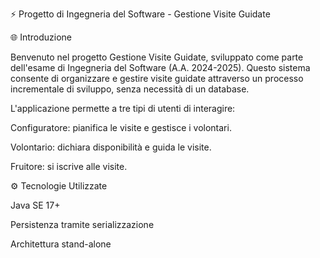 ⚡ Progetto di Ingegneria del Software - Gestione Visite Guidate

🌐 Introduzione

Benvenuto nel progetto Gestione Visite Guidate, sviluppato come parte dell'esame di Ingegneria del Software (A.A. 2024-2025). Questo sistema consente di organizzare e gestire visite guidate attraverso un processo incrementale di sviluppo, senza necessità di un database.

L'applicazione permette a tre tipi di utenti di interagire:

Configuratore: pianifica le visite e gestisce i volontari.

Volontario: dichiara disponibilità e guida le visite.

Fruitore: si iscrive alle visite.

⚙ Tecnologie Utilizzate

Java SE 17+

Persistenza tramite serializzazione

Architettura stand-alone
